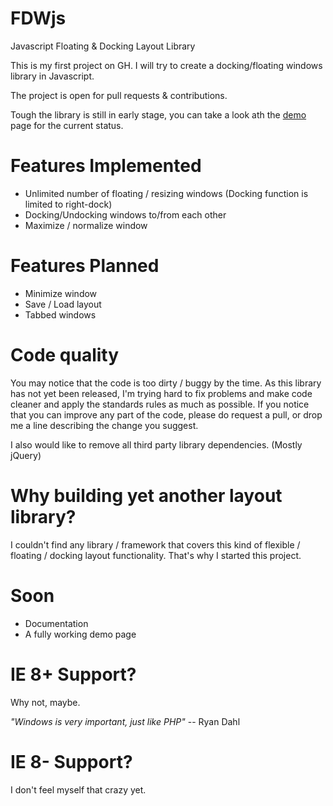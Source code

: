 FDWjs
=====

Javascript Floating &amp; Docking Layout Library

This is my first project on GH. I will try to create a docking/floating windows library in Javascript.

The project is open for pull requests &amp; contributions.

Tough the library is still in early stage, you can take a look ath the <a href="http://web.bvnet.net/demos/FDWjs/">demo</a> page for the current status.


Features Implemented
========
- Unlimited number of floating / resizing windows
  (Docking function is limited to right-dock)
- Docking/Undocking windows to/from each other
- Maximize / normalize window

Features Planned
================
- Minimize window
- Save / Load layout
- Tabbed windows


Code quality
============
You may notice that the code is too dirty / buggy by the time. As this library has not yet been released, I'm trying hard to fix problems and make code cleaner and apply the standards rules as much as possible.
If you notice that you can improve any part of the code, please do request a pull, or drop me a line describing the change you suggest. 

I also would like to remove all third party library dependencies. (Mostly jQuery)

Why building yet another layout library?
=========================================
I couldn't find any library / framework that covers this kind of flexible / floating / docking layout functionality. That's why I started this project.

Soon
====
- Documentation
- A fully working demo page

IE 8+ Support?
==============
Why not, maybe.

<i>"Windows is very important, just like PHP"</i> -- Ryan Dahl

IE 8- Support?
==============
I don't feel myself that crazy yet.


